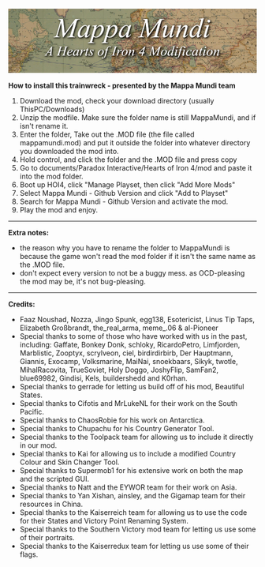 ![MM Banner](banner.png)

**How to install this trainwreck - presented by the Mappa Mundi team**
1) Download the mod, check your download directory (usually ThisPC/Downloads)
2) Unzip the modfile. Make sure the folder name is still MappaMundi, and if isn't rename it.
3) Enter the folder, Take out the .MOD file (the file called mappamundi.mod) and put it outside the folder into whatever directory you downloaded the mod into.
4) Hold control, and click the folder and the .MOD file and press copy
5) Go to documents/Paradox Interactive/Hearts of Iron 4/mod and paste it into the mod folder.
6) Boot up HOI4, click "Manage Playset, then click "Add More Mods" 
7) Select Mappa Mundi - Github Version and click "Add to Playset"
8) Search for Mappa Mundi - Github Version and activate the mod.
9) Play the mod and enjoy.
---------------
**Extra notes:**

- the reason why you have to rename the folder to MappaMundi is because the game won't read the mod folder if it isn't the same name as the .MOD file.
- don't expect every version to not be a buggy mess. as OCD-pleasing the mod may be, it's not bug-pleasing.
---------------
**Credits:**
 - Faaz Noushad, Nozza, Jingo Spunk, egg138, Esotericist, Linus Tip Taps, Elizabeth Großbrandt, the_real_arma, meme_.06 & al-Pioneer 
 - Special thanks to some of those who have worked with us in the past, including: Gaffate, Bonkey Donk, schloky, RicardoPetro, Limfjorden, Marblistic, Zooptyx, scrylveon, ciel, birdirdirbirb, Der Hauptmann, Giannis, Exocamp, Volksmarine, MaiNai, snoekbaars, Sikyk, twotle, MihalRacovita, TrueSoviet, Holy Doggo, JoshyFlip, SamFan2, blue69982, Gindisi, Kels, buildershedd and K0rhan.
 - Special thanks to gerrade for letting us build off of his mod, Beautiful States.
 - Special thanks to Cifotis and MrLukeNL for their work on the South Pacific.
 - Special thanks to ChaosRobie for his work on Antarctica.
 - Special thanks to Chupachu for his Country Generator Tool.
 - Special thanks to the Toolpack team for allowing us to include it directly in our mod.
 - Special thanks to Kai for allowing us to include a modified Country Colour and Skin Changer Tool.
 - Special thanks to Supermob1 for his extensive work on both the map and the scripted GUI.
 - Special thanks to Natt and the EYWOR team for their work on Asia.
 - Special thanks to Yan Xishan, ainsley, and the Gigamap team for their resources in China.
 - Special thanks to the Kaiserreich team for allowing us to use the code for their States and Victory Point Renaming System.
 - Special thanks to the Southern Victory mod team for letting us use some of their portraits. 
 - Special thanks to the Kaiserredux team for letting us use some of their flags.
